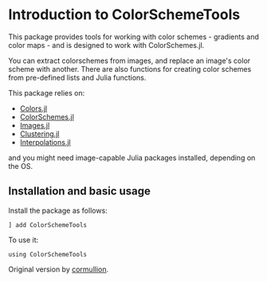 # Introduction to ColorSchemeTools

This package provides tools for working with color schemes - gradients and color maps - and is designed to work with ColorSchemes.jl.

You can extract colorschemes from images, and replace an image's color scheme with another. There are also functions for creating color schemes from pre-defined lists and Julia functions.

This package relies on:

- [Colors.jl](https://github.com/JuliaGraphics/Colors.jl)
- [ColorSchemes.jl](https://github.com/JuliaGraphics/ColorSchemes.jl)
- [Images.jl](https://github.com/JuliaImages/Images.jl)
- [Clustering.jl](https://github.com/JuliaStats/Clustering.jl)
- [Interpolations.jl](https://github.com/JuliaMath/Interpolations.jl)

and you might need image-capable Julia packages installed, depending on the OS.

## Installation and basic usage

Install the package as follows:

```
] add ColorSchemeTools
```

To use it:

```
using ColorSchemeTools
```

Original version by [cormullion](https://github.com/cormullion).
